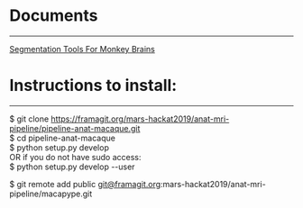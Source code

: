 # Documents
-----------

[Segmentation Tools For Monkey Brains](https://docs.google.com/document/d/11zeyjY46AsLZcf-Y5Q_LjIoE_aYkN8DaLwZIElF2ctE/edit)

# Instructions to install:
--------------------------

$ git clone https://framagit.org/mars-hackat2019/anat-mri-pipeline/pipeline-anat-macaque.git  
$ cd pipeline-anat-macaque  
$ python setup.py develop  
OR if you do not have sudo access:  
$ python setup.py develop --user  

$ git remote add public git@framagit.org:mars-hackat2019/anat-mri-pipeline/macapype.git

